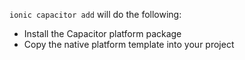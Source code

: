 `ionic capacitor add` will do the following:

- Install the Capacitor platform package
- Copy the native platform template into your project
